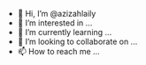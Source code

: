 - 👋 Hi, I’m @azizahlaily
- 👀 I’m interested in ...
- 🌱 I’m currently learning ...
- 💞️ I’m looking to collaborate on ...
- 📫 How to reach me ...

<!---
azizahlaily/azizahlaily is a ✨ special ✨ repository because its `README.md` (this file) appears on your GitHub profile.
You can click the Preview link to take a look at your changes.
--->
